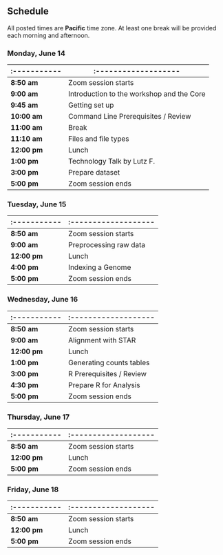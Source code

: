 ## Schedule

All posted times are **Pacific** time zone. At least one break will be provided each morning and afternoon.

### Monday, June 14

| :----------- | :-------------------                      |
| ------------ | ----------------------------------------- |
| **8:50 am**  | Zoom session starts                       |
| **9:00 am**  | Introduction to the workshop and the Core |
| **9:45 am**  | Getting set up                            |
| **10:00 am** | Command Line Prerequisites / Review       |
| **11:00 am**  | Break                      |
| **11:10 am**  | Files and file types                      |
| **12:00 pm** | Lunch                                     |
| **1:00 pm**  | Technology Talk by Lutz F.                |
| **3:00 pm**  | Prepare dataset                           |
| **5:00 pm**  | Zoom session ends                         |

### Tuesday, June 15

| :----------- | :-------------------                    |
| ------------ | --------------------------------------- |
| **8:50 am**  | Zoom session starts                     |
| **9:00 am**  | Preprocessing raw data                  |
| **12:00 pm** | Lunch                                   |
| **4:00 pm**  | Indexing a Genome                |
| **5:00 pm**  | Zoom session ends                       |

### Wednesday, June 16

| :----------- | :------------------- |
| ------------ | -------------------- |
| **8:50 am**  | Zoom session starts  |
| **9:00 am**  | Alignment with STAR                  |
| **12:00 pm** | Lunch                |
| **1:00 pm**  | Generating counts tables                |
| **3:00 pm**  | R Prerequisites / Review               |
| **4:30 pm**  | Prepare R for Analysis                |
| **5:00 pm**  | Zoom session ends    |

### Thursday, June 17

| :----------- | :------------------- |
| ------------ | -------------------- |
| **8:50 am**  | Zoom session starts  |
| **12:00 pm** | Lunch                |
| **5:00 pm**  | Zoom session ends    |

### Friday, June 18

| :----------- | :------------------- |
| ------------ | -------------------- |
| **8:50 am**  | Zoom session starts  |
| **12:00 pm** | Lunch                |
| **5:00 pm**  | Zoom session ends    |
